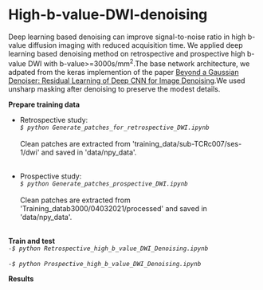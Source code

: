 # High-b-value-DWI-denoising
Deep learning based denoising can improve signal-to-noise ratio in high b-value diffusion imaging with reduced acquisition time. We applied deep learning based denoising method on retrospective and prospective high b-value DWI with b-value>=3000s/mm<sup>2</sup>.The base network architecture, we adpated from the  keras implemention of the paper [Beyond a Gaussian Denoiser: Residual Learning of Deep CNN for Image Denoising](https://ieeexplore.ieee.org/abstract/document/7839189).We used unsharp masking after denoising to preserve the modest details.

**Prepare training data**<br />
* Retrospective study:<br />
_`$ python Generate_patches_for_retrospective_DWI.ipynb`_<br /><br />
Clean patches are extracted from 'training_data/sub-TCRc007/ses-1/dwi' and saved in  'data/npy_data'.<br /><br />

* Prospective study:<br />
_`$ python Generate_patches_prospective_DWI.ipynb `_<br /><br />
Clean patches are extracted from  'Training_datab3000/04032021/processed' and saved in  'data/npy_data'.<br /><br />

**Train and test**<br />
_`-$ python Retrospective_high_b_value_DWI_Denoising.ipynb`_ <br /><br />
_`-$ python Prospective_high_b_value_DWI_Denoising.ipynb`_ <br />



**Results**
